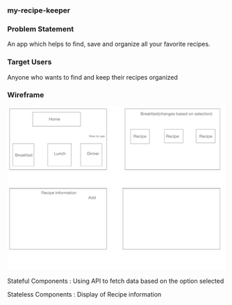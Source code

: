 ### my-recipe-keeper

### Problem Statement

An app which helps to find, save and organize all your favorite recipes. 

### Target Users

Anyone who wants to find and keep their recipes organized


### Wireframe
![wireframe](my_recipe_keeper/wireframe/RecipeKeeper.png)

Stateful Components : Using API to fetch data based on the option selected

Stateless Components : Display of Recipe information
